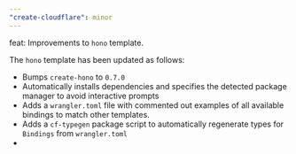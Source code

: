 ```yaml
---
"create-cloudflare": minor
---
```


feat: Improvements to `hono` template.

The `hono` template has been updated as follows:

- Bumps `create-hono` to `0.7.0`
- Automatically installs dependencies and specifies the detected package manager to avoid interactive prompts
- Adds a `wrangler.toml` file with commented out examples of all available bindings to match other templates.
- Adds a `cf-typegen` package script to automatically regenerate types for `Bindings` from `wrangler.toml`
-

